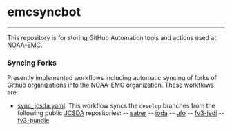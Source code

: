 # emcsyncbot
---
This repository is for storing GitHub Automation tools and actions used at NOAA-EMC.

### Syncing Forks
Presently implemented workflows including automatic syncing of forks of Github organizations into the NOAA-EMC organization.  These workflows are:
- [sync_jcsda.yaml](./github/workflows/sync_jcsda.yaml): This workflow syncs the `develop` branches from the following public [JCSDA](https://github.com/jcsda) repositories:
-- [saber](https://github.com/jcsda/saber)
-- [ioda](https://github.com/jcsda/ioda)
-- [ufo](https://github.com/jcsda/ufo)
-- [fv3-jedi](https://github.com/jcsda/fv3-jedi)
-- [fv3-bundle](https://github.com/jcsda/fv3-bundle)
